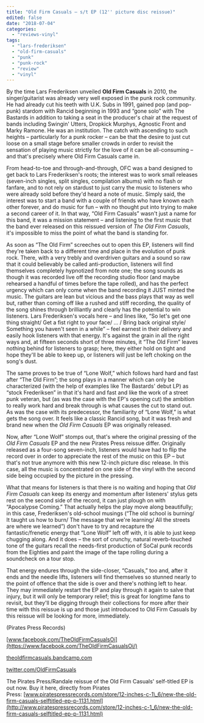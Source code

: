 ```yaml
---
title: "Old Firm Casuals – s/t EP (12'' picture disc reissue)"
edited: false
date: "2018-07-04"
categories:
  - "reviews-vinyl"
tags:
  - "lars-frederiksen"
  - "old-firm-casuals"
  - "punk"
  - "punk-rock"
  - "review"
  - "vinyl"
---
```


By the time Lars Frederiksen unveiled **Old Firm Casuals** in 2010, the singer/guitarist was already very well exposed in the punk rock community. He had already cut his teeth with U.K. Subs in 1991, gained pop (and pop-punk) stardom with Rancid beginning in 1993 and “gone solo” with The Bastards in addition to taking a seat in the producer's chair at the request of bands including Swingin' Utters, Dropkick Murphys, Agnostic Front and Marky Ramone. He was an institution. The catch with ascending to such heights – particularly for a punk rocker – can be that the desire to just cut loose on a small stage before smaller crowds in order to revisit the sensation of playing music strictly for the love of it can be all-consuming – and that's precisely where Old Firm Casuals came in.

From head-to-toe and through-and-through, OFC was a band designed to get back to Lars Frederiksen's roots; the interest was to work small releases (seven-inch singles, split singles, compilation albums) with no flash or fanfare, and to not rely on stardust to just carry the music to listeners who were already sold before they'd heard a note of music. Simply said, the interest was to start a band with a couple of friends who have known each other forever, and do music for fun – with no thought put into trying to make a second career of it. In that way, “Old Firm Casuals” wasn't just a name for this band, it was a mission statement – and listening to the first music that the band ever released on this reissued version of _The Old Firm Casuals_, it's impossible to miss the point of what the band is standing for.

As soon as “The Old Firm” screeches out to open this EP, listeners will find they're taken back to a different time and place in the evolution of punk rock. There, with a very trebly and overdriven guitars and a sound so raw that it could believably be called anti-production, listeners will find themselves completely hypnotized from note one; the song sounds as though it was recorded live off the recording studio floor (and maybe rehearsed a handful of times before the tape rolled), and has the perfect urgency which can only come when the band recording it JUST minted the music. The guitars are lean but vicious and the bass plays that way as well but, rather than coming off like a rushed and stiff recording, the quality of the song shines through brilliantly and clearly has the potential to win listeners. Lars Frederiksen's vocals here – and lines like, “So let's get one thing straight/ Get a fist right to your face/ ... / Bring back original style/ Something you haven't seen in a while” – feel earnest in their delivery and easily hook listeners with that energy. It's against the grain in all the right ways and, at fifteen seconds short of three minutes, it “The Old Firm” leaves nothing behind for listeners to grasp; here, they either hold on tight and hope they'll be able to keep up, or listeners will just be left choking on the song's dust.

The same proves to be true of “Lone Wolf,” which follows hard hard and fast after “The Old Firm”; the song plays in a manner which can only be characterized (with the help of examples like The Bastards' debut LP) as “stock Frederiksen” in that it's hard and fast and like the work of a street punk veteran, but (as was the case with the EP's opening cut) the ambition to really work hard and break through is what causes the cut to stand out. As was the case with its predecessor, the familiarity of “Lone Wolf,” is what gets the song over. It feels like a classic Rancid song, but it was fresh and brand new when the _Old Firm Casuals_ EP was originally released.

Now, after “Lone Wolf” stomps out, that's where the original pressing of the _Old Firm Casuals_ EP and the new Pirates Press reissue differ. Originally released as a four-song seven-inch, listeners would have had to flip the record over in order to appreciate the rest of the music on this EP – but that's not true anymore with this new 12-inch picture disc release. In this case, all the music is concentrated on one side of the vinyl with the second side being occupied by the picture in the pressing.

What that means for listeners is that there is no waiting and hoping that _Old Firm Casuals_ can keep its energy and momentum after listeners' stylus gets rest on the second side of the record, it can just plough on with “Apocalypse Coming.” That actually helps the play move along beautifully; in this case, Frederiksen's old-school musings (“The old school is burning/ It taught us how to burn/ The message that we're learning/ All the streets are where we learned”) don't have to try and recapture the fantastic/frenetic energy that “Lone Wolf” left off with, it is able to just keep chugging along. And it does – the sort of crunchy, natural reverb-touched tone of the guitars recall the needs-first production of SoCal punk records from the Eighties and paint the image of the tape rolling during a soundcheck on a tour stop.

That energy endures through the side-closer, “Casuals,” too and, after it ends and the needle lifts, listeners will find themselves so stunned nearly to the point of offence that the side is over and there's nothing left to hear. They may immediately restart the EP and play through it again to salve that injury, but it will only be temporary relief; this is great for longtime fans to revisit, but they'll be digging through their collections for more after their time with this reissue is up and those just introduced to Old Firm Casuals by this reissue will be looking for more, immediately.

(Pirates Press Records)

[www.facebook.com/TheOldFirmCasualsOi](https://www.facebook.com/TheOldFirmCasualsOi/)

[theoldfirmcasuals.bandcamp.com](https://theoldfirmcasuals.bandcamp.com/)

[twitter.com/OldFirmCasuals](https://twitter.com/OldFirmCasuals?ref_src=twsrc%5Egoogle%7Ctwcamp%5Eserp%7Ctwgr%5Eauthor)

The Pirates Press/Randale reissue of the Old Firm Casuals' self-titled EP is out now. Buy it here, directly from Pirates Press: [www.piratespressrecords.com/store/12-inches-c-1\_6/new-the-old-firm-casuals-selftitled-ep-p-1131.html](http://www.piratespressrecords.com/store/12-inches-c-1_6/new-the-old-firm-casuals-selftitled-ep-p-1131.html)
